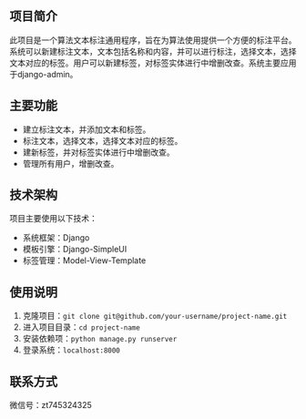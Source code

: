 ## 项目简介

此项目是一个算法文本标注通用程序，旨在为算法使用提供一个方便的标注平台。系统可以新建标注文本，文本包括名称和内容，并可以进行标注，选择文本，选择文本对应的标签。用户可以新建标签，对标签实体进行中增删改查。系统主要应用于django-admin。

## 主要功能

- 建立标注文本，并添加文本和标签。
- 标注文本，选择文本，选择文本对应的标签。
- 建新标签，并对标签实体进行中增删改查。
- 管理所有用户，增删改查。


## 技术架构

项目主要使用以下技术：

- 系统框架：Django
- 模板引擎：Django-SimpleUI
- 标签管理：Model-View-Template


## 使用说明

1. 克隆项目：`git clone git@github.com/your-username/project-name.git`
2. 进入项目目录：`cd project-name`
3. 安装依赖项：`python manage.py runserver`
4. 登录系统：`localhost:8000`

## 联系方式

微信号：zt745324325